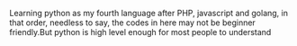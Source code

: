 Learning python as my fourth language after PHP, javascript and golang, in that order, needless to say, the codes in here may not be beginner friendly.But python is high level enough for most people to understand
